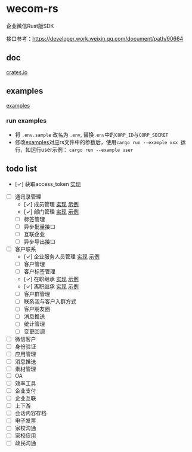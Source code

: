 # wecom-rs
企业微信Rust版SDK

接口参考：https://developer.work.weixin.qq.com/document/path/90664

## doc
[crates.io](https://crates.io/crates/wecom-rs)

## examples

[examples](./examples)

### run examples

- 将 `.env.sample` 改名为 `.env`, 替换`.env`中的`CORP_ID`与`CORP_SECRET`
- 修改[examples](./examples)对应rs文件中的参数后，使用`cargo run --example xxx `运行，如运行user示例： `cargo run --example user`

## todo list

- [✓] 获取access_token [实现](./src/client/mod.rs)
- [ ] 通讯录管理
    - [✓] 成员管理 [实现](./src/client/contact/user/mod.rs) [示例](./examples/user.rs)
    - [✓] 部门管理 [实现](./src/client/contact/department/mod.rs) [示例](./examples/department.rs)
    - [ ] 标签管理
    - [ ] 异步批量接口
    - [ ] 互联企业
    - [ ] 异步导出接口
- [ ] 客户联系
    - [✓] 企业服务人员管理 [实现](./src/client/external_contact/enterprise_service/mod.rs) [示例](./examples/external_contact.rs)
    - [ ] 客户管理
    - [ ] 客户标签管理
    - [✓] 在职继承 [实现](./src/client/external_contact/on_job_inherit/mod.rs) [示例](./examples/external_contact.rs)
    - [✓] 离职继承 [实现](./src/client/external_contact/leave_job_inherit/mod.rs) [示例](./examples/external_contact.rs)
    - [ ] 客户群管理
    - [ ] 联系我与客户入群方式
    - [ ] 客户朋友圈
    - [ ] 消息推送
    - [ ] 统计管理
    - [ ] 变更回调
- [ ] 微信客户
- [ ] 身份验证
- [ ] 应用管理
- [ ] 消息推送
- [ ] 素材管理
- [ ] OA
- [ ] 效率工具
- [ ] 企业支付
- [ ] 企业互联
- [ ] 上下游
- [ ] 会话内容存档
- [ ] 电子发票
- [ ] 家校沟通
- [ ] 家校应用
- [ ] 政民沟通